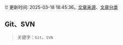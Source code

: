 :alarm_clock: 更新时间: 2025-03-18 18:45:36。[文章来源](/README.md)、[文章分类](/TAGS.md)

## Git、SVN


> 关键字：`Git`、`SVN`



